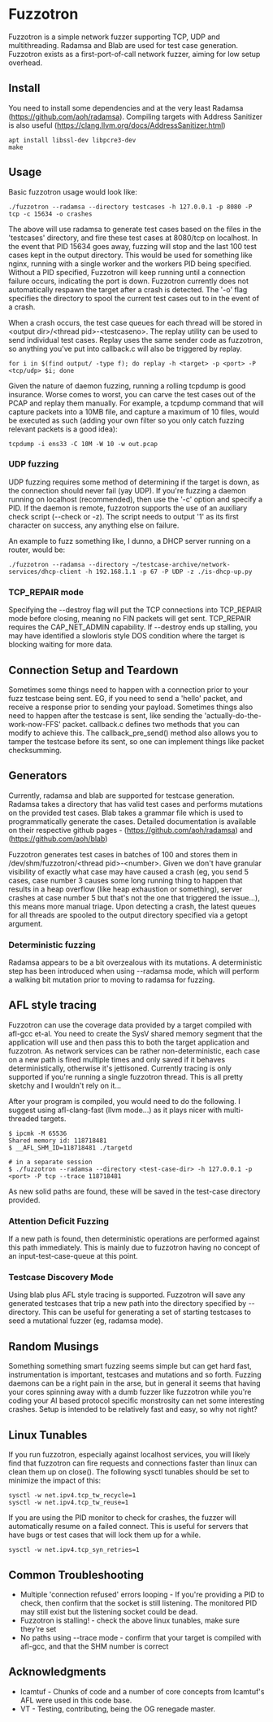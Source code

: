 # Fuzzotron
Fuzzotron is a simple network fuzzer supporting TCP, UDP and multithreading. Radamsa and Blab are used for test case generation. Fuzzotron exists as a first-port-of-call network fuzzer, aiming for low setup overhead.

## Install
You need to install some dependencies and at the very least Radamsa (https://github.com/aoh/radamsa). Compiling targets with Address Sanitizer is also useful (https://clang.llvm.org/docs/AddressSanitizer.html)

```
apt install libssl-dev libpcre3-dev
make
```

## Usage
Basic fuzzotron usage would look like:

```
./fuzzotron --radamsa --directory testcases -h 127.0.0.1 -p 8080 -P tcp -c 15634 -o crashes
```

The above will use radamsa to generate test cases based on the files in the 'testcases' directory, and fire these test cases at 8080/tcp on localhost. In the event that PID 15634 goes away, fuzzing will stop and the last 100 test cases kept in the output directory. This would be used for something like nginx, running with a single worker and the workers PID being specified. Without a PID specified, Fuzzotron will keep running until a connection failure occurs, indicating the port is down. Fuzzotron currently does not automatically respawn the target after a crash is detected. The '-o' flag specifies the directory to spool the current test cases out to in the event of a crash.

When a crash occurs, the test case queues for each thread will be stored in \<output dir\>/\<thread pid\>-\<testcaseno\>. The replay utility can be used to send individual test cases. Replay uses the same sender code as fuzzotron, so anything you've put into callback.c will also be triggered by replay.
```
for i in $(find output/ -type f); do replay -h <target> -p <port> -P <tcp/udp> $i; done
```

Given the nature of daemon fuzzing, running a rolling tcpdump is good insurance. Worse comes to worst, you can carve the test cases out of the PCAP and replay them manually. For example, a tcpdump command that will capture packets into a 10MB file, and capture a maximum of 10 files, would be executed as such (adding your own filter so you only catch fuzzing relevant packets is a good idea):

```
tcpdump -i ens33 -C 10M -W 10 -w out.pcap
```

### UDP fuzzing
UDP fuzzing requires some method of determining if the target is down, as the connection should never fail (yay UDP). If you're fuzzing a daemon running on localhost (recommended), then use the '-c' option and specify a PID. If the daemon is remote, fuzzotron supports the use of an auxiliary check script (--check or -z). The script needs to output '1' as its first character on success, any anything else on failure.

An example to fuzz something like, I dunno, a DHCP server running on a router, would be:

```
./fuzzotron --radamsa --directory ~/testcase-archive/network-services/dhcp-client -h 192.168.1.1 -p 67 -P UDP -z ./is-dhcp-up.py
```

### TCP_REPAIR mode
Specifying the --destroy flag will put the TCP connections into TCP\_REPAIR mode before closing, meaning no FIN packets will get sent. TCP\_REPAIR requires the CAP\_NET\_ADMIN capability. If --destroy ends up stalling, you may have identified a slowloris style DOS condition where the target is blocking waiting for more data.

## Connection Setup and Teardown
Sometimes some things need to happen with a connection prior to your fuzz testcase being sent. EG, if you need to send a 'hello' packet, and receive a response prior to sending your payload. Sometimes things also need to happen after the testcase is sent, like sending the 'actually-do-the-work-now-FFS' packet. callback.c defines two methods that you can modify to achieve this. The callback\_pre\_send() method also allows you to tamper the testcase before its sent, so one can implement things like packet checksumming. 

## Generators
Currently, radamsa and blab are supported for testcase generation. Radamsa takes a directory that has valid test cases and performs mutations on the provided test cases. Blab takes a grammar file which is used to programmatically generate the cases. Detailed documentation is available on their respective github pages - (https://github.com/aoh/radamsa) and (https://github.com/aoh/blab)

Fuzzotron generates test cases in batches of 100 and stores them in /dev/shm/fuzzotron/\<thread pid\>-\<number\>. Given we don't have granular visibility of exactly what case may have caused a crash (eg, you send 5 cases, case number 3 causes some long running thing to happen that results in a heap overflow (like heap exhaustion or something), server crashes at case number 5 but that's not the one that triggered the issue...), this means more manual triage. Upon detecting a crash, the latest queues for all threads are spooled to the output directory specified via a getopt argument.

### Deterministic fuzzing
Radamsa appears to be a bit overzealous with its mutations. A deterministic step has been introduced when using --radamsa mode, which will perform a walking bit mutation prior to moving to radamsa for fuzzing.

## AFL style tracing
Fuzzotron can use the coverage data provided by a target compiled with afl-gcc et-al. You need to create the SysV shared memory segment that the application will use and then pass this to both the target application and fuzzotron. As network services can be rather non-deterministic, each case on a new path is fired multiple times and only saved if it behaves deterministically, otherwise it's jettisoned. Currently tracing is only supported if you're running a single fuzzotron thread. This is all pretty sketchy and I wouldn't rely on it...

After your program is compiled, you would need to do the following. I suggest using afl-clang-fast (llvm mode...) as it plays nicer with multi-threaded targets.

```
$ ipcmk -M 65536
Shared memory id: 118718481
$ __AFL_SHM_ID=118718481 ./targetd

# in a separate session
$ ./fuzzotron --radamsa --directory <test-case-dir> -h 127.0.0.1 -p <port> -P tcp --trace 118718481
```

As new solid paths are found, these will be saved in the test-case directory provided.

### Attention Deficit Fuzzing
If a new path is found, then deterministic operations are performed against this path immediately. This is mainly due to fuzzotron having no concept of an input-test-case-queue at this point.

### Testcase Discovery Mode
Using blab plus AFL style tracing is supported. Fuzzotron will save any generated testcases that trip a new path into the directory specified by --directory. This can be useful for generating a set of starting testcases to seed a mutational fuzzer (eg, radamsa mode).

## Random Musings
Something something smart fuzzing seems simple but can get hard fast, instrumentation is important, testcases and mutations and so forth. Fuzzing daemons can be a right pain in the arse, but in general it seems that having your cores spinning away with a dumb fuzzer like fuzzotron while you're coding your AI based protocol specific monstrosity can net some interesting crashes. Setup is intended to be relatively fast and easy, so why not right?

## Linux Tunables
If you run fuzzotron, especially against localhost services, you will likely find that fuzzotron can fire requests and connections faster than linux can clean them up on close(). The following sysctl tunables should be set to minimize the impact of this:

```
sysctl -w net.ipv4.tcp_tw_recycle=1
sysctl -w net.ipv4.tcp_tw_reuse=1
```

If you are using the PID monitor to check for crashes, the fuzzer will automatically resume on a failed connect. This is useful for servers that have bugs or test cases that will lock them up for a while.

```
sysctl -w net.ipv4.tcp_syn_retries=1
```
## Common Troubleshooting
* Multiple 'connection refused' errors looping - If you're providing a PID to check, then confirm that the socket is still listening. The monitored PID may still exist but the listening socket could be dead.
* Fuzzotron is stalling! - check the above linux tunables, make sure they're set
* No paths using --trace mode - confirm that your target is compiled with afl-gcc, and that the SHM number is correct

## Acknowledgments
* lcamtuf - Chunks of code and a number of core concepts from lcamtuf's AFL were used in this code base.
* VT - Testing, contributing, being the OG renegade master.
